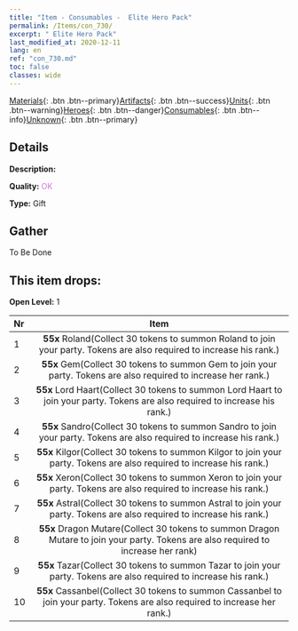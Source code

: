 ```yaml
---
title: "Item - Consumables -  Elite Hero Pack"
permalink: /Items/con_730/
excerpt: " Elite Hero Pack"
last_modified_at: 2020-12-11
lang: en
ref: "con_730.md"
toc: false
classes: wide
---
```

 [Materials](/Items/){: .btn .btn--primary}[Artifacts](/Items/Artifacts/){: .btn .btn--success}[Units](/Items/Units/){: .btn .btn--warning}[Heroes](/Items/Heroes/){: .btn .btn--danger}[Consumables](/Items/Consumables/){: .btn .btn--info}[Unknown](/Items/Unknown/){: .btn .btn--primary}

## Details
 **Description:** 

 **Quality:** <span style="color: #DA70D6">OK</span>

 **Type:** Gift

## Gather

  To Be Done

## This item drops:

 **Open Level:** 1

  | Nr |      Item    |
  |:---|:------------:|
  | 1 |  **55x** Roland(Collect 30 tokens to summon Roland to join your party. Tokens are also required to increase his rank.) | 
  | 2 |  **55x** Gem(Collect 30 tokens to summon Gem to join your party. Tokens are also required to increase her rank.) | 
  | 3 |  **55x** Lord Haart(Collect 30 tokens to summon Lord Haart to join your party. Tokens are also required to increase his rank.) | 
  | 4 |  **55x** Sandro(Collect 30 tokens to summon Sandro to join your party. Tokens are also required to increase his rank.) | 
  | 5 |  **55x** Kilgor(Collect 30 tokens to summon Kilgor to join your party. Tokens are also required to increase his rank.) | 
  | 6 |  **55x** Xeron(Collect 30 tokens to summon Xeron to join your party. Tokens are also required to increase his rank.) | 
  | 7 |  **55x** Astral(Collect 30 tokens to summon Astral to join your party. Tokens are also required to increase his rank.) | 
  | 8 |  **55x** Dragon Mutare(Collect 30 tokens to summon Dragon Mutare to join your party. Tokens are also required to increase her rank) | 
  | 9 |  **55x** Tazar(Collect 30 tokens to summon Tazar to join your party. Tokens are also required to increase his rank.) | 
  | 10 |  **55x** Cassanbel(Collect 30 tokens to summon Cassanbel to join your party. Tokens are also required to increase her rank.) | 
